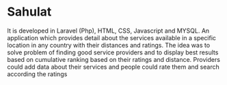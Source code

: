 # Sahulat
It is developed in Laravel (Php), HTML, CSS, Javascript and MYSQL.
 An application which provides detail about the services available in a specific location in any country with their distances and ratings. The idea was to solve problem of finding good service providers and to display best results based on cumulative ranking based on their ratings and distance.
Providers could add data about their services and people could rate them and search according the ratings
